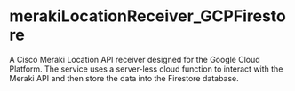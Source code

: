 # merakiLocationReceiver_GCPFirestore
A Cisco Meraki Location API receiver designed for the Google Cloud Platform. The service uses a server-less cloud function to interact with the Meraki API and then store the data into the Firestore database.
